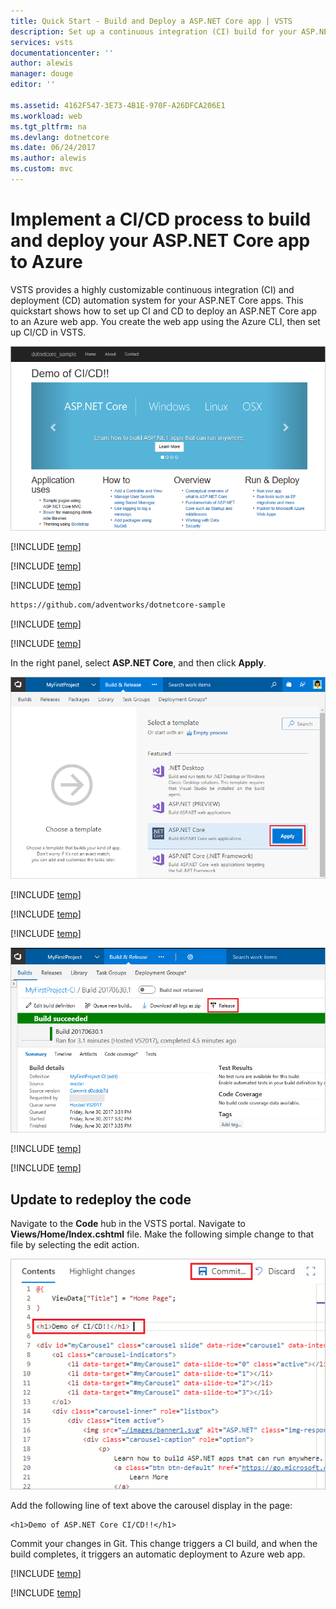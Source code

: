 ```yaml
---
title: Quick Start - Build and Deploy a ASP.NET Core app | VSTS
description: Set up a continuous integration (CI) build for your ASP.NET Core app, and then a continuous deployment (CD) release to Azure using VSTS
services: vsts
documentationcenter: ''
author: alewis
manager: douge
editor: ''

ms.assetid: 4162F547-3E73-4B1E-970F-A26DFCA206E1
ms.workload: web
ms.tgt_pltfrm: na
ms.devlang: dotnetcore
ms.date: 06/24/2017
ms.author: alewis
ms.custom: mvc
---
```

# Implement a CI/CD process to build and deploy your ASP.NET Core app to Azure

VSTS provides a highly customizable continuous integration (CI) and deployment (CD) automation system for your 
ASP.NET Core apps. 
This quickstart shows how to set up CI and CD to deploy
an ASP.NET Core app
to an Azure web app. 
You create the web app using the Azure CLI, then set up CI/CD in VSTS.

![Screenshot showing ASP.NET Core web app](../../../apps/cd/azure/_img/aspnet-core-to-windows-vm/cicd-get-started-dotnetcore-sample.png)

[!INCLUDE [temp](../_shared/vsts-and-azure-setup.md)]

[!INCLUDE [temp](../_shared/create-azure-web-app.md)]

[!INCLUDE [temp](../_shared/import-code-1.md)]

```bash
https://github.com/adventworks/dotnetcore-sample
```

[!INCLUDE [temp](../_shared/import-code-2.md)]

[!INCLUDE [temp](../_shared/set-up-ci-1.md)]

In the right panel, select **ASP.NET Core**, and then click **Apply**.

![Screenshot showing dotnet core template](../../../apps/aspnet/_shared/_img/apply-aspnet-core-build-template.png)

[!INCLUDE [temp](../_shared/set-up-ci-2.md)]

[!INCLUDE [temp](../_shared/set-up-ci-3.md)]

[!INCLUDE [temp](../_shared/set-up-cd-1.md)]

![Screenshot showing release action on build summary](../../../apps/cd/azure/_shared/_img/cicd-get-started-dotnetcore-release.png)

[!INCLUDE [temp](../_shared/set-up-cd-2.md)]

[!INCLUDE [temp](../_shared/set-up-cd-3.md)]

## Update to redeploy the code

Navigate to the **Code** hub in the VSTS portal. Navigate to **Views/Home/Index.cshtml** file. Make the following simple change to that file by selecting the edit action.

![Screenshot showing update to code](../../../apps/cd/azure/_shared/_img/aspnet-core-code-change.png)

Add the following line of text above the carousel display in the page:
```
<h1>Demo of ASP.NET Core CI/CD!!</h1>
```

Commit your changes in Git. This change triggers a CI build, and when the build completes, it triggers an automatic deployment to Azure web app.

[!INCLUDE [temp](../_shared/browse-to-web-app.md)]

[!INCLUDE [temp](../_shared/clean-up-resources.md)]
